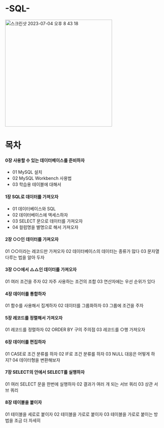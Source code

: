 # -SQL-

<img width="347" alt="스크린샷 2023-07-04 오후 8 43 18" src="https://github.com/hozyhozy/-SQL-/assets/123252821/4ab8eca1-7b32-49ba-9cd8-967ce364c8dd">

# 목차

#### 0장 사용할 수 있는 데이터베이스를 준비하자

- 01 MySQL 설치
- 02 MySQL Workbench 사용법
- 03 학습용 테이블에 대해서

#### 1장 SQL로 데이터를 가져오자

- 01 데이터베이스와 SQL
- 02 데이터베이스에 액세스하자
- 03 SELECT 문으로 데이터를 가져오자
- 04 컬럼명을 별명으로 해서 가져오자

#### 2장 ○○인 데이터를 가져오자

01 ○○이라는 레코드만 가져오자
02 데이터베이스의 데이터는 종류가 많다
03 문자열 다루는 법을 알아 두자

#### 3장 ○○에서 △△인 데이터를 가져오자

01 여러 조건을 주자
02 자주 사용하는 조건의 조합
03 연산자에는 우선 순위가 있다

#### 4장 데이터를 통합하자

01 함수를 사용해서 집계하자
02 데이터를 그룹화하자
03 그룹에 조건을 주자

#### 5장 레코드를 정렬해서 가져오자

01 레코드를 정렬하자
02 ORDER BY 구의 주의점
03 레코드를 ○행 가져오자

#### 6장 데이터를 편집하자

01 CASE로 조건 분류를 하자
02 IF로 조건 분류를 하자
03 NULL 대응은 어떻게 하지?
04 데이터형을 변환해보자

#### 7장 SELECT의 안에서 SELECT를 실행하자

01 여러 SELECT 문을 한번에 실행하자
02 결과가 여러 개 되는 서브 쿼리
03 상관 서브 쿼리

#### 8장 테이블을 붙이자

01 테이블을 세로로 붙이자
02 테이블을 가로로 붙이자
03 테이블을 가로로 붙이는 방법을 조금 더 자세히
